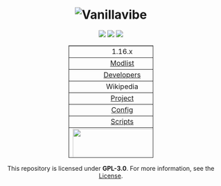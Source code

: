 <div align="center">

  # ![Vanillavibe](https://user-images.githubusercontent.com/97899734/170998008-d68f9d8f-07e4-4a1e-8d8d-3b8db7c88af5.png)

  [![](https://img.shields.io/badge/mod%20loader-fabric-d64541?style=flat-round)](https://fabricmc.net/)
  [![](https://img.shields.io/static/v1?label=status&message=not-released&color=orange)](https://vanillavibe.website/)
  [![](https://img.shields.io/badge/License-GPLv3-blue.svg)](https://github.com/ModsforModpacks/Vanillavibe/blob/main/1.18.X/Vanillavibe/LICENSE.md)

  <table style="border-collapse: collapse; width: 38.843%; height: 260px;" border="1">
    <tbody>
      <tr style="height: 18px;">
        <td style="width: 70%; height: 18px; text-align: center;">
          <div align="center">1.16.x</div>
        </td>
      </tr>
      <tr style="height: 18px;">
        <td style="width: 70%; height: 18px; text-align: center;">
          <div align="center"><a href="https://github.com/ModsforModpacks/Vanillavibe/blob/main/1.16.X/Vanillavibe/MODPACK/MODLIST.md">
              <div align="center">Modlist
            </a>
        </td>
        </td>
      </tr>
      <tr style="height: 18px;">
        <td style="width: 70%; height: 18px; text-align: center;">
          <div align="center"><a href="https://github.com/ModsforModpacks/Vanillavibe/blob/main/1.16.X/Vanillavibe/DEVELOPERS.md">
              <div align="center">Developers
            </a>
        </td>
        </td>
      </tr>
      <tr style="height: 18px;">
        <td style="width: 70%; height: 18px; text-align: center;">
          <div align="center">Wikipedia</div>
        </td>
      </tr>
      <tr style="height: 18px;">
        <td style="width: 70%; height: 18px; text-align: center;">
          <div align="center"><a href="https://github.com/ModsforModpacks/Vanillavibe">
              <div align="center">Project
            </a>
        </td>
        </td>
      </tr>
      <tr style="height: 18px;">
        <td style="width: 70%; height: 18px; text-align: center;">
          <div align="center"><a href="https://github.com/ModsforModpacks/Vanillavibe/tree/main/1.16.X/Vanillavibe/MODPACK/config">
              <div align="center">Config
            </a>
        </td>
        </td>
      </tr>
      <tr style="height: 18px;">
        <td style="width: 70%; height: 18px; text-align: center;">
          <div align="center"><a href="https://github.com/ModsforModpacks/Vanillavibe/tree/main/1.16.X/Vanillavibe/MODPACK/kubejs">
              <div align="center">Scripts
            </a>
        </td>
        </td>
      </tr>
      <tr style="height: 100px;">
        <td style="width: 70%; height: 100px;"><a href="https://vanillavibe.website/"><img style="display: block; margin-left: auto; margin-right: auto;" src="https://i.imgur.com/uheOtdW.png" width="228" height="107" /></a></td>
      </tr>
    </tbody>
  </table>
</div>
<div align="center">

  This repository is licensed under **GPL-3.0**. For more information, see the [License](https://github.com/ModsforModpacks/Vanillavibe/blob/main/1.16.X/Vanillavibe/LICENSE.md).
</div>
